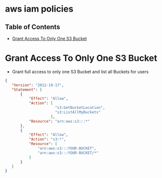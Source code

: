 # aws iam policies

## Table of Contents
 - [Grant Access To Only One S3 Bucket](#grant-access-to-only-one-s3-bucket)


# Grant Access To Only One S3 Bucket
 - Grant full access to only one S3 Bucket and list all Buckets for users
 ```json
 {
    "Version": "2012-10-17",
    "Statement": [
        {
            "Effect": "Allow",
            "Action": [
                        "s3:GetBucketLocation",
                        "s3:ListAllMyBuckets"
                      ],
            "Resource": "arn:aws:s3:::*"
        },
        {
            "Effect": "Allow",
            "Action": "s3:*",
            "Resource": [
                "arn:aws:s3:::YOUR-BUCKET",
                "arn:aws:s3:::YOUR-BUCKET/*"
            ]
        }
    ]
}
 ```

